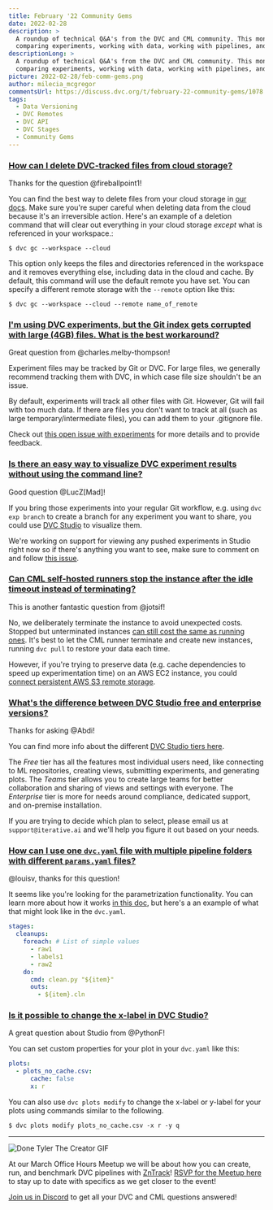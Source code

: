 ```yaml
---
title: February '22 Community Gems
date: 2022-02-28
description: >
  A roundup of technical Q&A's from the DVC and CML community. This month:
  comparing experiments, working with data, working with pipelines, and more.
descriptionLong: >
  A roundup of technical Q&A's from the DVC and CML community. This month:
  comparing experiments, working with data, working with pipelines, and more.
picture: 2022-02-28/feb-comm-gems.png
author: milecia_mcgregor
commentsUrl: https://discuss.dvc.org/t/february-22-community-gems/1078
tags:
  - Data Versioning
  - DVC Remotes
  - DVC API
  - DVC Stages
  - Community Gems
---
```


### [How can I delete DVC-tracked files from cloud storage?](https://discord.com/channels/485586884165107732/563406153334128681/927618225989111880)

Thanks for the question @fireballpoint1!

You can find the best way to delete files from your cloud storage in
[our docs](https://dvc.org/doc/command-reference/gc#removing-data-in-remote-storage).
Make sure you're super careful when deleting data from the cloud because it's an
irreversible action. Here's an example of a deletion command that will clear out
everything in your cloud storage _except_ what is referenced in your workspace.:

```dvc
$ dvc gc --workspace --cloud
```

This option only keeps the files and directories referenced in the workspace and
it removes everything else, including data in the cloud and cache. By default,
this command will use the default remote you have set. You can specify a
different remote storage with the `--remote` option like this:

```dvc
$ dvc gc --workspace --cloud --remote name_of_remote
```

### [I'm using DVC experiments, but the Git index gets corrupted with large (4GB) files. What is the best workaround?](https://discord.com/channels/485586884165107732/563406153334128681/928939232033140736)

Great question from @charles.melby-thompson!

Experiment files may be tracked by Git or DVC. For large files, we generally
recommend tracking them with DVC, in which case file size shouldn't be an issue.

By default, experiments will track all other files with Git. However, Git will
fail with too much data. If there are files you don't want to track at all (such
as large temporary/intermediate files), you can add them to your .gitignore
file.

Check out
[this open issue with experiments](https://github.com/iterative/dvc/issues/6181)
for more details and to provide feedback.

### [Is there an easy way to visualize DVC experiment results without using the command line?](https://discord.com/channels/485586884165107732/485596304961962003/930150143259459644)

Good question @LucZ[Mad]!

If you bring those experiments into your regular Git workflow, e.g. using
`dvc exp branch` to create a branch for any experiment you want to share, you
could use [DVC Studio](https://studio.datachain.ai/) to visualize them.

We're working on support for viewing any pushed experiments in Studio right now
so if there's anything you want to see, make sure to comment on and follow
[this issue](https://github.com/iterative/studio-support/issues/45).

### [Can CML self-hosted runners stop the instance after the idle timeout instead of terminating?](https://discord.com/channels/485586884165107732/728693131557732403/933674203796873226)

This is another fantastic question from @jotsif!

No, we deliberately terminate the instance to avoid unexpected costs. Stopped
but unterminated instances
[can still cost the same as running ones](https://aws.amazon.com/premiumsupport/knowledge-center/ec2-billing-terminated/).
It's best to let the CML runner terminate and create new instances, running
`dvc pull` to restore your data each time.

However, if you're trying to preserve data (e.g. cache dependencies to speed up
experimentation time) on an AWS EC2 instance, you could
[connect persistent AWS S3 remote storage](https://aws.amazon.com/premiumsupport/knowledge-center/s3-transfer-data-bucket-instance/).

### [What's the difference between DVC Studio free and enterprise versions?](https://discord.com/channels/485586884165107732/841856466897469441/933324508570472497)

Thanks for asking @Abdi!

You can find more info about the different
[DVC Studio tiers here](https://studio.datachain.ai/#pricing).

The _Free_ tier has all the features most individual users need, like connecting
to ML repositories, creating views, submitting experiments, and generating
plots. The _Teams_ tier allows you to create large teams for better
collaboration and sharing of views and settings with everyone. The _Enterprise_
tier is more for needs around compliance, dedicated support, and on-premise
installation.

If you are trying to decide which plan to select, please email us at
`support@iterative.ai` and we'll help you figure it out based on your needs.

### [How can I use one `dvc.yaml` file with multiple pipeline folders with different `params.yaml` files?](https://discord.com/channels/485586884165107732/485596304961962003/939099847288578079)

@louisv, thanks for this question!

It seems like you're looking for the parametrization functionality. You can
learn more about how it works
[in this doc](https://dvc.org/doc/user-guide/project-structure/pipelines-files#templating),
but here's a an example of what that might look like in the `dvc.yaml`.

```yaml
stages:
  cleanups:
    foreach: # List of simple values
      - raw1
      - labels1
      - raw2
    do:
      cmd: clean.py "${item}"
      outs:
        - ${item}.cln
```

### [Is it possible to change the x-label in DVC Studio?](https://discord.com/channels/485586884165107732/841856466897469441/938857004187943003)

A great question about Studio from @PythonF!

You can set custom properties for your plot in your `dvc.yaml` like this:

```yaml
plots:
  - plots_no_cache.csv:
      cache: false
      x: r
```

You can also use `dvc plots modify` to change the x-label or y-label for your
plots using commands similar to the following.

```dvc
$ dvc plots modify plots_no_cache.csv -x r -y q
```

---

![Done Tyler The Creator GIF](https://media.giphy.com/media/h5Ct5uxV5RfwY/giphy.gif)

At our March Office Hours Meetup we will be about how you can create, run, and
benchmark DVC pipelines with [ZnTrack](https://github.com/zincware/ZnTrack)!
[RSVP for the Meetup here](https://www.meetup.com/Machine-Learning-Engineer-Community-Virtual-Meetups/events/283998696/)
to stay up to date with specifics as we get closer to the event!

[Join us in Discord](https://discord.com/invite/dvwXA2N) to get all your DVC and
CML questions answered!
